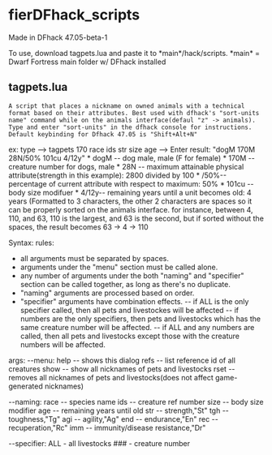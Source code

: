 # fierDFhack_scripts
Made in DFhack 47.05-beta-1 

To use, download tagpets.lua and paste it to \*main\*/hack/scripts.
\*main\* = Dwarf Fortress main folder w/ DFhack installed

tagpets.lua
---------
	A script that places a nickname on owned animals with a technical format based on their attributes. Best used with dfhack's "sort-units name" command while on the animals interface(defaul "z" -> animals). Type and enter "sort-units" in the dfhack console for instructions. Default keybinding for Dfhack 47.05 is "Shift+Alt+N"

ex: type --> tagpets 170 race ids str size age --> Enter
 result: "dogM 170M 28N/50% 101cu   4/12y"
	* dogM -- dog male, male (F for female)
	* 170M -- creature number for dogs, male
	* 28N -- maximum attainable physical attribute(strength in this example): 2800 divided by 	100
	* /50%-- percentage of current attribute with respect to maximum: 50%
	* 101cu -- body size modifuer
	*   4/12y-- remaining years until a unit becomes old: 4 years (Formatted to 3 characters, the other 2 characters are spaces so it can be properly sorted on the animals interface. 
for instance, between 4, 110, and 63, 110 is the largest, and 63 is the second, but if sorted without the spaces, the result becomes 63 -> 4 -> 110

Syntax:
rules: 
* all arguments must be separated by spaces.
* arguments under the "menu" section must be called alone.
* any number of arguments under the both "naming" and "specifier" section can be called together, as long as there's no duplicate.
* "naming" arguments are processed based on order.
* "specifier" arguments have combination effects.
-- if ALL is the only specifier called, then all pets and livestockes will be affected
-- if numbers are the only specifiers, then pets and livestocks which has the same creature number will be affected.
-- if ALL and any numbers are called, then all pets and livestocks except those with the creature numbers will be affected.

args: 
--menu:
	help -- shows this dialog
	refs -- list reference id of all creatures
	show -- show all nicknames of pets and livestocks
	rset -- removes all nicknames of pets and livestocks(does not affect game-generated nicknames)

--naming:
	race -- species name
	ids -- creature ref number
	size -- body size modifier
	age -- remaining years until old
	str -- strength,"St"
	tgh -- toughness,"Tg"
	agi -- agility,"Ag"
	end -- endurance,"En"
	rec -- recuperation,"Rc"
	imm -- immunity/disease resistance,"Dr"

--specifier:
	ALL - all livestocks
	### - creature number
